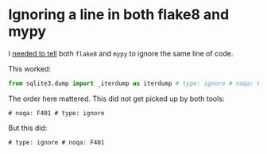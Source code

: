# Ignoring a line in both flake8 and mypy

I [needed to tell](https://github.com/simonw/sqlite-utils/pull/347#issuecomment-982133970) both `flake8` and `mypy` to ignore the same line of code.

This worked:

```python
from sqlite3.dump import _iterdump as iterdump # type: ignore # noqa: F401
```

The order here mattered. This did not get picked up by both tools:

    # noqa: F401 # type: ignore

But this did:

    # type: ignore # noqa: F401
